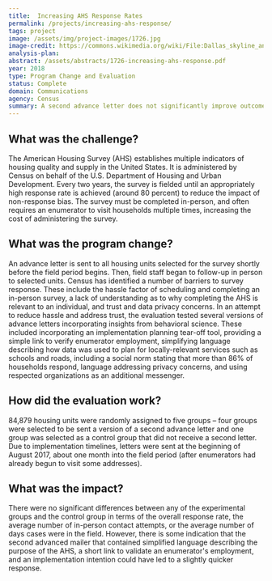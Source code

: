```yaml
---
title:  Increasing AHS Response Rates
permalink: /projects/increasing-ahs-response/
tags: project  
image: /assets/img/project-images/1726.jpg  
image-credit: https://commons.wikimedia.org/wiki/File:Dallas_skyline_and_suburbs.jpg
analysis-plan: 
abstract: /assets/abstracts/1726-increasing-ahs-response.pdf
year: 2018  
type: Program Change and Evaluation
status: Complete
domain: Communications
agency: Census
summary: A second advance letter does not significantly improve outcomes.
---
```

## What was the challenge?

The American Housing Survey (AHS) establishes multiple indicators of housing quality and supply in the United States. It is administered by Census on behalf of the U.S. Department of Housing and Urban Development. Every two years, the survey is fielded until an appropriately high response rate is achieved (around 80 percent) to reduce the impact of non-response bias. The survey must be completed in-person, and often requires an enumerator to visit households multiple times, increasing the cost of administering the survey. 

## What was the program change?

An advance letter is sent to all housing units selected for the survey shortly before the field period begins. Then, field staff began to follow-up in person to selected units. Census has identified a number of barriers to survey response. These include the hassle factor of scheduling and completing an in-person survey, a lack of understanding as to why completing the AHS is relevant to an individual, and trust and data privacy concerns. In an attempt to reduce hassle and address trust, the evaluation tested several versions of advance letters incorporating insights from behavioral science. These included incorporating an implementation planning tear-off tool, providing a simple link to verify enumerator employment, simplifying language describing how data was used to plan for locally-relevant services such as schools and roads, including a social norm stating that more than 86% of households respond, language addressing privacy concerns, and using respected organizations as an additional messenger. 

## How did the evaluation work?

84,879 housing units were randomly assigned to five groups – four groups were selected to be sent a version of a second advance letter and one group was selected as a control group that did not receive a second letter. Due to implementation timelines, letters were sent at the beginning of August 2017, about one month into the field period (after enumerators had already begun to visit some addresses).

## What was the impact?

There were no significant differences between any of the experimental groups and the control group in terms of the overall response rate, the average number of in-person contact attempts, or the average number of days cases were in the field. However, there is some indication that the second advanced mailer that contained simplified language describing the purpose of the AHS, a short link to validate an enumerator's employment, and an implementation intention could have led to a slightly quicker response.
